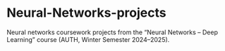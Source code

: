 # Neural-Networks-projects
Neural networks coursework projects from the “Neural Networks – Deep Learning” course (AUTH, Winter Semester 2024–2025). 
